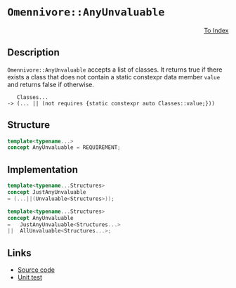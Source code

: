<!-- Copyright 2024 Feng Mofan
SPDX-License-Identifier: Apache-2.0 -->

# `Omennivore::AnyUnvaluable`

<p style='text-align: right;'><a href="../../concepts.md#omennivore-any-unvaluable">To Index</a></p>

## Description

`Omennivore::AnyUnvaluable` accepts a list of classes.
It returns true if there exists a class that does not contain a static constexpr data member `value` and returns false if otherwise.

<pre><code>   Classes...
-> (... || (not requires {static constexpr auto Classes::value;}))</code></pre>

## Structure

```C++
template<typename...>
concept AnyUnvaluable = REQUIREMENT;
```

## Implementation

```C++
template<typename...Structures>
concept JustAnyUnvaluable
= (...||(Unvaluable<Structures>));

template<typename...Structures>
concept AnyUnvaluable
=   JustAnyUnvaluable<Structures...>
||  AllUnvaluable<Structures...>;
```

## Links

- [Source code](../../../../conceptrodon/omennivore/concepts/descend/descend/any_unvaluable.hpp)
- [Unit test](../../../../tests/unit/concepts/omennivore/any_unvaluable.test.hpp)
